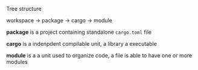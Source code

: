 
Tree structure 

workspace -> package -> cargo -> module 

**package** is a project containing standalone `cargo.toml` file

**cargo** is a indenpdent compilable unit, a library a executable

**module** is a a unit used to organize code, a file is able to have one or more modules

